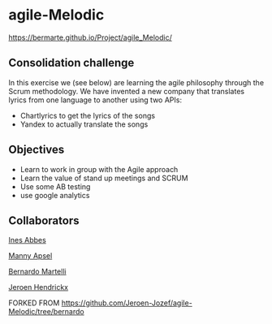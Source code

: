 # agile-Melodic
https://bermarte.github.io/Project/agile_Melodic/
## Consolidation challenge
In this exercise we (see below) are learning the agile philosophy through the Scrum methodology. We have invented a new company that translates lyrics from one language to another using two APIs:
* Chartlyrics to get the lyrics of the songs
* Yandex to actually translate the songs

## Objectives
* Learn to work in group with the Agile approach
* Learn the value of stand up meetings and SCRUM
* Use some AB testing
* use google analytics

## Collaborators
[Ines Abbes](https://github.com/InesAbbes/)

[Manny Apsel](https://github.com/Manny-Apsel/)

[Bernardo Martelli](https://github.com/bermarte/)

[Jeroen Hendrickx](https://github.com/Jeroen-Jozef/)

FORKED FROM https://github.com/Jeroen-Jozef/agile-Melodic/tree/bernardo

